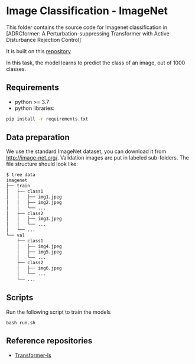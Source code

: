 # Image Classification - ImageNet

This folder contains the source code for Imagenet classification in [ADRCformer: A Perturbation-suppressing
Transformer with Active Disturbance Rejection
Control]

It is built on this [repository](https://github.com/facebookresearch/deit/blob/main/README_deit.md)

In this task, the model learns to predict the class of an image, out of 1000 classes.

## Requirements

- python >= 3.7
- python libraries:
```bash
pip install -r requirements.txt
```

## Data preparation

We use the standard ImageNet dataset, you can download it from http://image-net.org/. Validation images are put in labeled sub-folders. The file structure should look like:
```bash
$ tree data
imagenet
├── train
│   ├── class1
│   │   ├── img1.jpeg
│   │   ├── img2.jpeg
│   │   └── ...
│   ├── class2
│   │   ├── img3.jpeg
│   │   └── ...
│   └── ...
└── val
    ├── class1
    │   ├── img4.jpeg
    │   ├── img5.jpeg
    │   └── ...
    ├── class2
    │   ├── img6.jpeg
    │   └── ...
    └── ...
```

## Scripts
Run the following script to train the models
  ```angular2html
  bash run.sh
  ```


## Reference repositories
- [Transformer-ls](https://github.com/facebookresearch/deit/)
